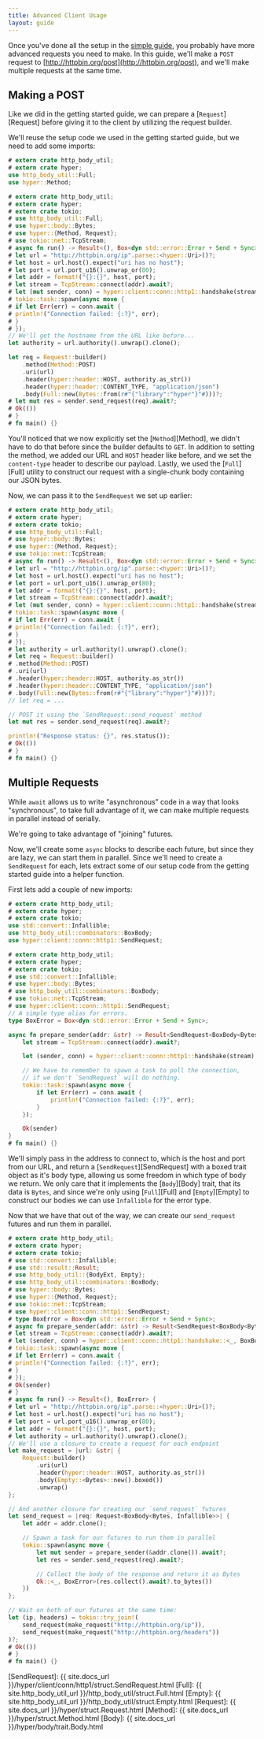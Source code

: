 ```yaml
---
title: Advanced Client Usage
layout: guide
---
```


Once you've done all the setup in the [simple guide][], you probably
have more advanced requests you need to make. In this guide, we'll
make a `POST` request to [http://httpbin.org/post](http://httpbin.org/post), 
and we'll make multiple requests at the same time.

## Making a POST

Like we did in the getting started guide, we can prepare a [`Request`][Request] 
before giving it to the client by utilizing the request builder.

We'll reuse the setup code we used in the getting started guide, but we
need to add some imports:

```rust
# extern crate http_body_util;
# extern crate hyper;
use http_body_util::Full;
use hyper::Method;
```

```rust
# extern crate http_body_util;
# extern crate hyper;
# extern crate tokio;
# use http_body_util::Full;
# use hyper::body::Bytes;
# use hyper::{Method, Request};
# use tokio::net::TcpStream;
# async fn run() -> Result<(), Box<dyn std::error::Error + Send + Sync>> {
# let url = "http://httpbin.org/ip".parse::<hyper::Uri>()?;
# let host = url.host().expect("uri has no host");
# let port = url.port_u16().unwrap_or(80);
# let addr = format!("{}:{}", host, port);
# let stream = TcpStream::connect(addr).await?;
# let (mut sender, conn) = hyper::client::conn::http1::handshake(stream).await?;
# tokio::task::spawn(async move {
# if let Err(err) = conn.await {
# println!("Connection failed: {:?}", err);
# }
# });
// We'll get the hostname from the URL like before...
let authority = url.authority().unwrap().clone();

let req = Request::builder()
    .method(Method::POST)
    .uri(url)
    .header(hyper::header::HOST, authority.as_str())
    .header(hyper::header::CONTENT_TYPE, "application/json")
    .body(Full::new(Bytes::from(r#"{"library":"hyper"}"#)))?;
# let mut res = sender.send_request(req).await?;
# Ok(())
# }
# fn main() {}
```

You'll noticed that we now explicitly set the [`Method`][Method], we didn't have
to do that before since the builder defaults to `GET`. In addition to setting the method,
we added our URL and `HOST` header like before, and we set the `content-type` header
to describe our payload. Lastly, we used the [`Full`][Full] utility to construct our
request with a single-chunk body containing our JSON bytes.

Now, we can pass it to the `SendRequest` we set up earlier:

```rust
# extern crate http_body_util;
# extern crate hyper;
# extern crate tokio;
# use http_body_util::Full;
# use hyper::body::Bytes;
# use hyper::{Method, Request};
# use tokio::net::TcpStream;
# async fn run() -> Result<(), Box<dyn std::error::Error + Send + Sync>> {
# let url = "http://httpbin.org/ip".parse::<hyper::Uri>()?;
# let host = url.host().expect("uri has no host");
# let port = url.port_u16().unwrap_or(80);
# let addr = format!("{}:{}", host, port);
# let stream = TcpStream::connect(addr).await?;
# let (mut sender, conn) = hyper::client::conn::http1::handshake(stream).await?;
# tokio::task::spawn(async move {
# if let Err(err) = conn.await {
# println!("Connection failed: {:?}", err);
# }
# });
# let authority = url.authority().unwrap().clone();
# let req = Request::builder()
# .method(Method::POST)
# .uri(url)
# .header(hyper::header::HOST, authority.as_str())
# .header(hyper::header::CONTENT_TYPE, "application/json")
# .body(Full::new(Bytes::from(r#"{"library":"hyper"}"#)))?;
// let req = ...

// POST it using the `SendRequest::send_request` method
let mut res = sender.send_request(req).await?;

println!("Response status: {}", res.status());
# Ok(())
# }
# fn main() {}
```

## Multiple Requests

While `await` allows us to write "asynchronous" code in a way that looks
"synchronous", to take full advantage of it, we can make multiple requests
in parallel instead of serially.

We're going to take advantage of "joining" futures.

Now, we'll create some `async` blocks to describe each future, but since they
are lazy, we can start them in parallel. Since we'll need to create a `SendRequest`
for each, lets extract some of our setup code from the getting started guide into a 
helper function.

First lets add a couple of new imports:
```rust
# extern crate http_body_util;
# extern crate hyper;
# extern crate tokio;
use std::convert::Infallible;
use http_body_util::combinators::BoxBody;
use hyper::client::conn::http1::SendRequest;
```

```rust
# extern crate http_body_util;
# extern crate hyper;
# extern crate tokio;
# use std::convert::Infallible;
# use hyper::body::Bytes;
# use http_body_util::combinators::BoxBody;
# use tokio::net::TcpStream;
# use hyper::client::conn::http1::SendRequest;
// A simple type alias for errors.
type BoxError = Box<dyn std::error::Error + Send + Sync>;

async fn prepare_sender(addr: &str) -> Result<SendRequest<BoxBody<Bytes, Infallible>>, BoxError> {
    let stream = TcpStream::connect(addr).await?;

    let (sender, conn) = hyper::client::conn::http1::handshake(stream).await?;

    // We have to remember to spawn a task to poll the connection,
    // if we don't `SendRequest` will do nothing.
    tokio::task::spawn(async move {
        if let Err(err) = conn.await {
            println!("Connection failed: {:?}", err);
        }
    });

    Ok(sender)
}
# fn main() {}
```

We'll simply pass in the address to connect to, which is the host and port from our URL, and 
return a [`SendRequest`][SendRequest] with a boxed trait object as it's body type, allowing us 
some freedom in which type of body we return. We only care that it implements the [`Body`][Body] 
trait, that its data is `Bytes`, and since we're only using [`Full`][Full] and [`Empty`][Empty] 
to construct our bodies we can use `Infallible` for the error type.

Now that we have that out of the way, we can create our `send_request` futures and run them
in parallel.

```rust
# extern crate http_body_util;
# extern crate hyper;
# extern crate tokio;
# use std::convert::Infallible;
# use std::result::Result;
# use http_body_util::{BodyExt, Empty};
# use http_body_util::combinators::BoxBody;
# use hyper::body::Bytes;
# use hyper::{Method, Request};
# use tokio::net::TcpStream;
# use hyper::client::conn::http1::SendRequest;
# type BoxError = Box<dyn std::error::Error + Send + Sync>;
# async fn prepare_sender(addr: &str) -> Result<SendRequest<BoxBody<Bytes, Infallible>>, BoxError> {
# let stream = TcpStream::connect(addr).await?;
# let (sender, conn) = hyper::client::conn::http1::handshake::<_, BoxBody<Bytes, Infallible>>(stream).await?;
# tokio::task::spawn(async move {
# if let Err(err) = conn.await {
# println!("Connection failed: {:?}", err);
# }
# });
# Ok(sender)
# }
# async fn run() -> Result<(), BoxError> {
# let url = "http://httpbin.org/ip".parse::<hyper::Uri>()?;
# let host = url.host().expect("uri has no host");
# let port = url.port_u16().unwrap_or(80);
# let addr = format!("{}:{}", host, port);
# let authority = url.authority().unwrap().clone();
// We'll use a closure to create a request for each endpoint
let make_request = |url: &str| {
    Request::builder()
        .uri(url)
        .header(hyper::header::HOST, authority.as_str())
        .body(Empty::<Bytes>::new().boxed())
        .unwrap()
};

// And another closure for creating our `send_request` futures
let send_request = |req: Request<BoxBody<Bytes, Infallible>>| {
    let addr = addr.clone();

    // Spawn a task for our futures to run them in parallel
    tokio::spawn(async move {
        let mut sender = prepare_sender(&addr.clone()).await?;
        let res = sender.send_request(req).await?;

        // Collect the body of the response and return it as Bytes
        Ok::<_, BoxError>(res.collect().await?.to_bytes())
    })
};

// Wait on both of our futures at the same time:
let (ip, headers) = tokio::try_join!(
    send_request(make_request("http://httpbin.org/ip")),
    send_request(make_request("http://httpbin.org/headers"))
)?;
# Ok(())
# }
# fn main() {}
```

[simple guide]: ./basic.md
[SendRequest]: {{ site.docs_url }}/hyper/client/conn/http1/struct.SendRequest.html
[Full]: {{ site.http_body_util_url }}/http_body_util/struct.Full.html
[Empty]: {{ site.http_body_util_url }}/http_body_util/struct.Empty.html
[Request]: {{ site.docs_url }}/hyper/struct.Request.html
[Method]: {{ site.docs_url }}/hyper/struct.Method.html
[Body]: {{ site.docs_url }}/hyper/body/trait.Body.html
